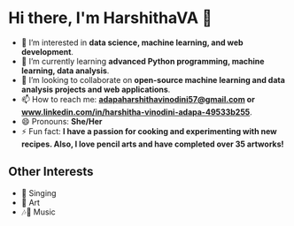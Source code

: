 # Hi there, I'm HarshithaVA 👋

- 👀 I’m interested in **data science, machine learning, and web development**.
- 🌱 I’m currently learning **advanced Python programming, machine learning, data analysis**.
- 💞️ I’m looking to collaborate on **open-source machine learning and data analysis projects and web applications**.
- 📫 How to reach me: **adapaharshithavinodini57@gmail.com or www.linkedin.com/in/harshitha-vinodini-adapa-49533b255**.
- 😄 Pronouns: **She/Her**
- ⚡ Fun fact: **I have a passion for cooking and experimenting with new recipes. Also, I love pencil arts and have completed over 35 artworks!**

## Other Interests

- 🎤 Singing
- 🎨 Art
- 🎶🎹 Music

<!---
HarshithaVA/HarshithaVA is a ✨ special ✨ repository because its `README.md` (this file) appears on your GitHub profile.
You can click the Preview link to take a look at your changes.
--->
